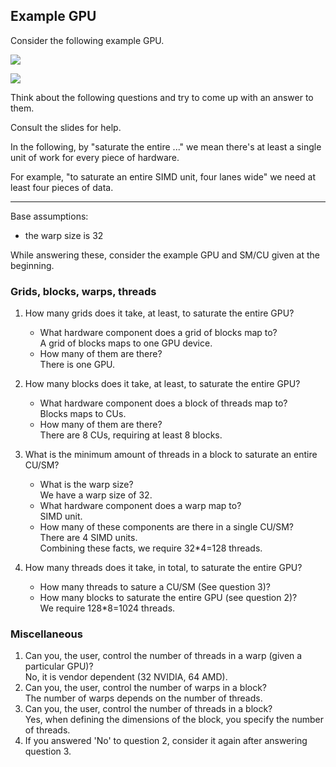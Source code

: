 ## Example GPU

Consider the following example GPU.


![](../../../docs/img/gpu_as_cus_sms_eus.png)

![](../../../docs/img/cu_sm_eu.png)


Think about the following questions and try to come up with an answer
to them.

Consult the slides for help.

In the following, by "saturate the entire ..." we mean there's at least
a single unit of work for every piece of hardware.

For example, "to saturate an entire SIMD unit, four lanes wide" we need at least
four pieces of data.

----------------------------------------------------------------------

Base assumptions:
- the warp size is 32

While answering these, consider the example GPU and SM/CU given at the beginning.


### Grids, blocks, warps, threads

1. How many grids does it take, at least, to saturate the entire GPU?
    - What hardware component does a grid of blocks map to?  
    A grid of blocks maps to one GPU device.
    - How many of them are there?  
    There is one GPU.

2. How many blocks does it take, at least, to saturate the entire GPU?
    - What hardware component does a block of threads map to?  
    Blocks maps to CUs.
    - How many of them are there?  
    There are 8 CUs, requiring at least 8 blocks.

3. What is the minimum amount of threads in a block to saturate an entire CU/SM?
    - What is the warp size?  
    We have a warp size of 32.
    - What hardware component does a warp map to?  
    SIMD unit.
    - How many of these components are there in a single CU/SM?  
    There are 4 SIMD units.  
    Combining these facts, we require 32*4=128 threads.

4. How many threads does it take, in total, to saturate the entire GPU?
    - How many threads to sature a CU/SM (See question 3)?  
    - How many blocks to saturate the entire GPU (see question 2)?  
    We require 128*8=1024 threads.

### Miscellaneous

1. Can you, the user, control the number of threads in a warp (given a particular GPU)?  
No, it is vendor dependent (32 NVIDIA, 64 AMD).
2. Can you, the user, control the number of warps in a block?  
The number of warps depends on the number of threads.
3. Can you, the user, control the number of threads in a block?  
Yes, when defining the dimensions of the block, you specify the number of threads.  
4. If you answered 'No' to question 2, consider it again after answering question 3.
